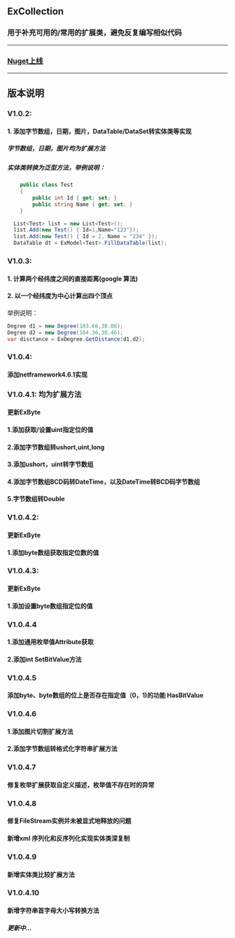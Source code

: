 ## ExCollection
### 用于补充可用的/常用的扩展类，避免反复编写相似代码
***
### [Nuget上线](https://www.nuget.org/packages/ExCollection)
***
## 版本说明
### V1.0.2:
#### 1. 添加字节数组，日期，图片，DataTable/DataSet转实体类等实现
##### 字节数组，日期，图片均为扩展方法
##### 实体类转换为泛型方法，举例说明：
```c# 实体类
    public class Test 
    {
        public int Id { get; set; }
        public string Name { get; set; }
    }
```
```c#
  List<Test> list = new List<Test>();
  list.Add(new Test() { Id=1,Name="123"});
  list.Add(new Test() { Id = 2, Name = "234" });
  DataTable dt = ExModel<Test>.FillDataTable(list);
```
### V1.0.3:
#### 1. 计算两个经纬度之间的直接距离(google 算法)
#### 2. 以一个经纬度为中心计算出四个顶点
举例说明：
```c#
Degree d1 = new Degree(103.66,30.06);
Degree d2 = new Degree(104.36,30.46);
var disctance = ExDegree.GetDistance(d1,d2);
```
### V1.0.4:
#### 添加netframework4.6.1实现

### V1.0.4.1: 均为扩展方法
#### 更新ExByte
#### 1.添加获取/设置uint指定位的值
#### 2.添加字节数组转ushort,uint,long
#### 3.添加ushort，uint转字节数组
#### 4.添加字节数组BCD码转DateTime，以及DateTime转BCD码字节数组
#### 5.字节数组转Double

### V1.0.4.2:
#### 更新ExByte
#### 1.添加byte数组获取指定位数的值

### V1.0.4.3:
#### 更新ExByte
#### 1.添加设置byte数组指定位的值

### V1.0.4.4
#### 1.添加通用枚举值Attribute获取
#### 2.添加int SetBitValue方法

### V1.0.4.5
#### 添加byte、byte数组的位上是否存在指定值（0，1)的功能 HasBitValue

### V1.0.4.6
#### 1.添加图片切割扩展方法
#### 2.添加字节数组转格式化字符串扩展方法

### V1.0.4.7
#### 修复枚举扩展获取自定义描述，枚举值不存在时的异常

### V1.0.4.8
#### 修复FileStream实例并未被显式地释放的问题
#### 新增xml 序列化和反序列化实现实体类深复制

### V1.0.4.9
#### 新增实体类比较扩展方法

### V1.0.4.10
#### 新增字符串首字母大小写转换方法
##### 更新中...
